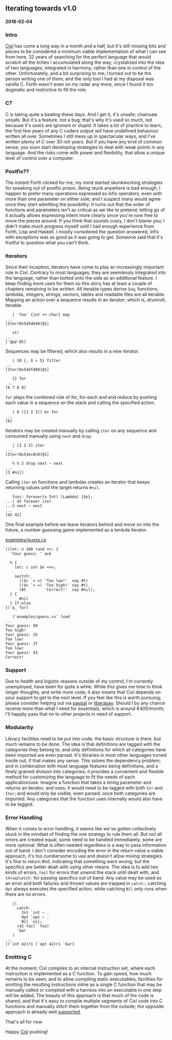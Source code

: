 ## Iterating towards v1.0
#### 2018-02-04

### Intro
[Cixl](https://github.com/basic-gongfu/cixl) has come a long way in a month and a half, but it's still missing bits and pieces to be considered a minimum viable implementation of what I can see from here. 32 years of searching for the perfect language that would scratch all the itches I accumulated along the way; crystalized into the idea of two languages; integrated in harmony, rather than one in control of the other. Unfortunately, and a bit surprising to me; I turned out to be the person writing one of them; and the only tool I had at my disposal was vanilla C. Forth wasn't even on my radar any more, since I found it too dogmatic and restrictive to fill the role.

### C?
C is taking quite a beating these days. And I get it, it's unsafe; chainsaw unsafe. But it's a feature, not a bug; that's why it's used so much, not because it's users are ignorant or stupid. It takes a lot of practice to learn, the first few years of any C coders output will have undefined behaviour written all over. Sometimes I still mess up in spectacular ways, and I've written plenty of C over 30-ish years. But if you have any kind of common sense, you soon start developing strategies to deal with weak points in any language. And the risks come with power and flexibility, that allow a unique level of control over a computer.

### Postfix??
The instant Forth clicked for me, my mind started skunkworking strategies for sneaking out of postfix prison. Being stuck anywhere is bad enough; I happen to prefer many operations expressed as infix operators, even with more than one parameter on either side; and I suspect many would agree once they start admitting the possibility. It turns out that the order of functions and parameters isn't as critical as we like to pretend; letting go of it actually allows expressing intent more clearly since you're now free to move the pieces around. If you think that sounds crazy, I don't blame you; I didn't make much progress myself until I had enough experience from Forth, Lisp and Haskell. I mostly considered the question answered, infix with exceptions was as good as it was going to get. Someone said that it's fruitful to question what you can't think.

### Iterators
Since their inception, iterators have come to play an increasingly important role in Cixl. Contrary to most languages; they are seemlessly integrated into the language, rather than bolted onto the side as an additional feature. I keep finding more uses for them so this story has at least a couple of chapters remaining to be written. All iterable types derive ```Seq```; functions, lambdas, integers, strings, vectors, tables and readable files are all iterable. Mapping an action over a sequence results in an iterator; which is, drumroll, iterable.

```
   | 'foo' {int ++ char} map
...
[Iter(0x545db40)@1]

   str
...
['gpp'@1]
```
Sequences may be filtered, which also results in a new iterator.

```
   | 10 {, $ > 5} filter
...
[Iter(0x54dfd80)@1]

   {} for
...
[6 7 8 9]
```

```for``` plays the combined role of for, for-each and and reduce by pushing each value in a sequence on the stack and calling the specified action.

```
   | 0 ([1 2 3]) &+ for
...
[6]

```

Iterators may be created manually by calling ```iter``` on any sequence and consumed manually using ```next``` and ```drop```.

```
   | [1 2 3] iter
...
[Iter(0x53ec8c0)@1]

   % % 2 drop next ~ next
...
[3 #nil]
```

Calling ```iter``` on functions and lambdas creates an iterator that keeps returning values until the target returns ```#nil```.

```
   func: forever(n Int) (Lambda) {$n};
...| 42 forever iter
...% next ~ next
...
[42 42]
```

One final example before we leave iterators behind and move on into the future, a number guessing game implemented as a lambda iterator.

[examples/guess.cx](https://github.com/basic-gongfu/cixl/blob/master/examples/guess.cx)
```
((let: n 100 rand ++; {
  'Your guess: ' ask
  
  % {
    let: c int $n <=>;

    switch:
      (($c `< =) 'Too low!'  say #t)
      (($c `> =) 'Too high!' say #t)
      (#t        'Correct!'  say #nil);
  } {
    _ #nil
  } if-else
}) &_ for)
```

```
   |'examples/guess.cx' load
...
Your guess: 50
Too high!
Your guess: 25
Too low!
Your guess: 37
Too low!
Your guess: 43
Correct!
```

### Support
Due to health and logistic reasons outside of my control; I'm currently unemployed, have been for quite a while. While this gives me time to think longer thoughts, and write more code; it also means that Cixl depends on your support to get to the next level. If you feel like this is worth pursuing; please consider helping out via [paypal](https://paypal.me/basicgongfu) or [liberapay](https://liberapay.com/basic-gongfu/donate). Should I by any chance receive more than what I need for essentials, which is around €400/month; I'll happily pass that on to other projects in need of support.

### Modularity
Library facilities need to be put into code; the basic structure is there, but much remains to be done. The idea is that definitions are tagged with the categories they belong to, and only definitions for which all categories have been imported are even parsed. It's libraries in most other languages turned inside out, if that makes any sense. This solves the dependency problem; and in combination with most language features being definitions, and a finely grained division into categories; it provides a convenient and flexible method for customizing the language to fit the needs of each application/use. Imagine a function that takes a string parameter and returns an iterator, and uses; it would need to be tagged with both ```Str``` and ```Iter```; and would only be visible, even parsed; once both categories are imported. Any categories that the function uses internally would also have to be tagged.

### Error Handling
When it comes to error handling, it seems like we've gotten collectively stuck in the mindset of finding the one strategy to rule them all. But not all errors are created equal, some need to be handled immediately; some are more optional. What is often needed regardless is a way to pass information out of band. I don't consider encoding the error in the return value a viable approach, it's too cumbersome to use and doesn't allow mixing strategies. It's fine to return #nil, indicating that something went wrong; but the specifics are better dealt with using other means. The idea is to add two kinds of errors, ```fail``` for errors that unwind the stack until dealt with, and ```throw```/```catch:``` for passing specifics out of band. Any value may be used as an error and both failures and thrown values are trapped in ```catch:```; catching ```Opt``` always executes the specified action, while catching ```Nil``` only runs when there are no errors.

```
   |(
     catch:
       Int `int ~ .
       Opt `opt ~ .
       Nil `nil;
     (42 fail `foo)
     `bar
   )
...
[(`int 42)r1 (`opt 42)r1 `bar]
```

### Emitting C
At the moment; Cixl compiles to an internal instruction set, where each instruction is implemented as a C function. To gain speed, how much remains to be seen; and to allow compiling static executables; facilities for emitting the resulting instructions inline as a single C function that may be manually called or compiled with a harness into an executable in one step will be added. The beauty of this approach is that much of the code is shared, and that it's easy to compile multiple segments of Cixl code into C functions and manually stitch them together from the outside; the opposite approach is already well [supported](https://github.com/basic-gongfu/cixl#embedding--extending).

That's all for now.

Happy [Cixl](https://github.com/basic-gongfu/cixl) pushing!